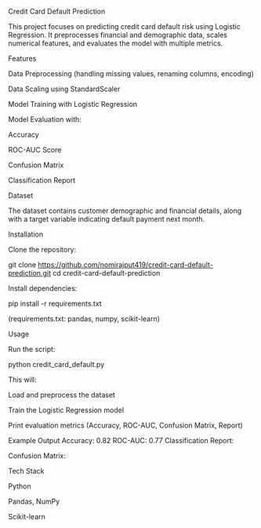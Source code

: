  Credit Card Default Prediction

This project focuses on predicting credit card default risk using Logistic Regression. It preprocesses financial and demographic data, scales numerical features, and evaluates the model with multiple metrics.

 Features

Data Preprocessing (handling missing values, renaming columns, encoding)

Data Scaling using StandardScaler

Model Training with Logistic Regression

Model Evaluation with:

Accuracy

ROC-AUC Score

Confusion Matrix

Classification Report

 Dataset

The dataset contains customer demographic and financial details, along with a target variable indicating default payment next month.

 Installation

Clone the repository:

git clone https://github.com/nomirajput419/credit-card-default-prediction.git
cd credit-card-default-prediction


Install dependencies:

pip install -r requirements.txt


(requirements.txt: pandas, numpy, scikit-learn)

 Usage

Run the script:

python credit_card_default.py


This will:

Load and preprocess the dataset

Train the Logistic Regression model

Print evaluation metrics (Accuracy, ROC-AUC, Confusion Matrix, Report)

 Example Output
Accuracy: 0.82
ROC-AUC: 0.77
Classification Report:

Confusion Matrix:


Tech Stack

Python

Pandas, NumPy

Scikit-learn
